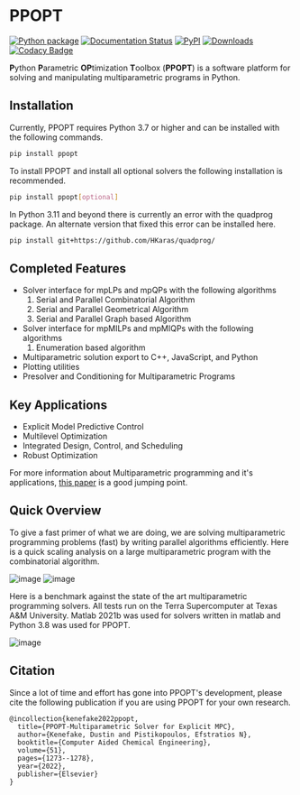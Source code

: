 # PPOPT

[![Python package](https://github.com/TAMUparametric/PPOPT/actions/workflows/python-package.yml/badge.svg)](https://github.com/TAMUparametric/PPOPT/actions/workflows/python-package.yml)
[![Documentation Status](https://readthedocs.org/projects/ppopt/badge/?version=latest)](https://ppopt.readthedocs.io/en/latest/?badge=latest)
[![PyPI](https://img.shields.io/pypi/v/ppopt.svg)](https://pypi.org/project/ppopt)
[![Downloads](https://static.pepy.tech/personalized-badge/ppopt?period=total&units=none&left_color=grey&right_color=brightgreen&left_text=Downloads)](https://pepy.tech/project/ppopt)
[![Codacy Badge](https://app.codacy.com/project/badge/Grade/a7df65fcf0104c2ab7fd0105f10854c6)](https://app.codacy.com/gh/TAMUparametric/PPOPT/dashboard?utm_source=gh&utm_medium=referral&utm_content=&utm_campaign=Badge_grade)

**P**ython **P**arametric **OP**timization **T**oolbox (**PPOPT**) is a software platform for solving and manipulating
multiparametric programs in Python. 

## Installation

Currently, PPOPT requires Python 3.7 or higher and can be installed with the following commands.

```bash
pip install ppopt
```

To install PPOPT and install all optional solvers the following installation is recommended. 

```bash 
pip install ppopt[optional]
```

In Python 3.11 and beyond there is currently an error with the quadprog package. An alternate version that fixed this error can be installed here.

```bash
pip install git+https://github.com/HKaras/quadprog/
```

## Completed Features

- Solver interface for mpLPs and mpQPs with the following algorithms
    1. Serial and Parallel Combinatorial Algorithm
    2. Serial and Parallel Geometrical Algorithm
    3. Serial and Parallel Graph based Algorithm
- Solver interface for mpMILPs and mpMIQPs with the following algorithms
    1. Enumeration based algorithm
- Multiparametric solution export to C++, JavaScript, and Python
- Plotting utilities
- Presolver and Conditioning for Multiparametric Programs

## Key Applications

- Explicit Model Predictive Control
- Multilevel Optimization
- Integrated Design, Control, and Scheduling
- Robust Optimization

For more information about Multiparametric programming and it's
applications, [this paper](https://www.frontiersin.org/articles/10.3389/fceng.2020.620168/full) is a good jumping point.

## Quick Overview

To give a fast primer of what we are doing, we are solving multiparametric programming problems (fast) by writing
parallel algorithms efficiently. Here is a quick scaling analysis on a large multiparametric program with the
combinatorial algorithm.

![image](https://github.com/TAMUparametric/PPOPT/blob/main/Figures/loglog_scaling.png?raw=true)
![image](https://github.com/TAMUparametric/PPOPT/blob/main/Figures/scaleing_eff.png?raw=true)

Here is a benchmark against the state of the art multiparametric programming solvers. All tests run on the Terra
Supercomputer at Texas A&M University. Matlab 2021b was used for solvers written in matlab and Python 3.8 was used for
PPOPT.

![image](https://github.com/TAMUparametric/PPOPT/blob/main/Figures/bench.png?raw=true)

## Citation

Since a lot of time and effort has gone into PPOPT's development, please cite the following publication if you are using
PPOPT for your own research.

```text
@incollection{kenefake2022ppopt,
  title={PPOPT-Multiparametric Solver for Explicit MPC},
  author={Kenefake, Dustin and Pistikopoulos, Efstratios N},
  booktitle={Computer Aided Chemical Engineering},
  volume={51},
  pages={1273--1278},
  year={2022},
  publisher={Elsevier}
}
```
